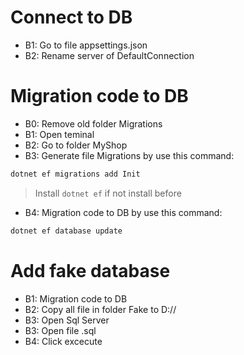 # Connect to DB
* B1: Go to file appsettings.json
* B2: Rename server of DefaultConnection
 
# Migration code to DB
* B0: Remove old folder Migrations
* B1: Open teminal
* B2: Go to folder MyShop
* B3: Generate file Migrations by use this command: 
``` sh
dotnet ef migrations add Init
```
> Install `dotnet ef` if not install before
* B4: Migration code to DB by use this command: 
``` sh
dotnet ef database update
```

# Add fake database
* B1: Migration code to DB
* B2: Copy all file in folder Fake to D://
* B3: Open Sql Server
* B3: Open file .sql
* B4: Click excecute
